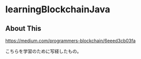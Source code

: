 # learningBlockchainJava

## About This

https://medium.com/programmers-blockchain/6eeed3cb03fa

こちらを学習のために写経したもの。
